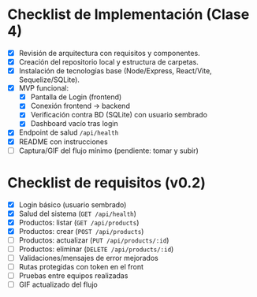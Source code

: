# Checklist de Implementación (Clase 4)
- [x] Revisión de arquitectura con requisitos y componentes.
- [x] Creación del repositorio local y estructura de carpetas.
- [x] Instalación de tecnologías base (Node/Express, React/Vite, Sequelize/SQLite).
- [x] MVP funcional:
  - [x] Pantalla de Login (frontend)
  - [x] Conexión frontend → backend
  - [x] Verificación contra BD (SQLite) con usuario sembrado
  - [x] Dashboard vacío tras login
- [x] Endpoint de salud `/api/health`
- [x] README con instrucciones
- [ ] Captura/GIF del flujo mínimo (pendiente: tomar y subir)

# Checklist de requisitos (v0.2)

- [x] Login básico (usuario sembrado)
- [x] Salud del sistema (`GET /api/health`)
- [x] Productos: listar (`GET /api/products`)
- [x] Productos: crear (`POST /api/products`)
- [ ] Productos: actualizar (`PUT /api/products/:id`)
- [ ] Productos: eliminar (`DELETE /api/products/:id`)
- [ ] Validaciones/mensajes de error mejorados
- [ ] Rutas protegidas con token en el front
- [ ] Pruebas entre equipos realizadas
- [ ] GIF actualizado del flujo
